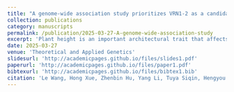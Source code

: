 ```yaml
---
title: "A genome-wide association study prioritizes VRN1-2 as a candidate gene associated with plant height in soybean"
collection: publications
category: manuscripts
permalink: /publication/2025-03-27-A-genome-wide-association-study
excerpt: 'Plant height is an important architectural trait that affects crop growth, yield, and stress resistance. Tremendous efforts have been dedicated to revealing the genetic basis or regulatory mechanism; however, the underlying molecular mechanism remains largely unknown primarily due to the lack of controlling genes. In this study, we conducted a single-nucleotide resolution genome-wide association study (GWAS) of plant height using a diverse soybean panel collected worldwide with 6.7 million genome-wide variants (SNPs and Indels). The GWAS of plant height identified three QTLs on chromosomes 10, 18, and 19, of which the one on chromosome 19 precisely co-localized with Dt1, known as a major stem growth habit-controlling gene. Other loci without reported genes for plant height were regarded to be new. A close investigation within QTL intervals proposed nine genes that were likely involved in the regulation of plant height according to the expression specificity in developing shoot tip meristems. VRN1-2 underlies the significant QTL on chromosome 10 was prioritized as the most promising candidate gene. VRN1-2 shows higher expression in Williams 82 with indeterminate growth habit than Dongnong50 with semi-determinate growth habit across vegetative (V2, V3) and reproductive (R1) growth stages. VRN1-2 carries non-synonymous variants in the coding region that were significantly associated with plant height variation. The GT allele conferring short plant height was likely subjected to artificial selection during domestication. These results provide a source of new loci and genes for further elaborating the regulatory mechanism of plant height and the key variants would facilitate soybean molecular breeding.'
date: 2025-03-27
venue: 'Theoretical and Applied Genetics'
slidesurl: 'http://academicpages.github.io/files/slides1.pdf'
paperurl: 'http://academicpages.github.io/files/paper1.pdf'
bibtexurl: 'http://academicpages.github.io/files/bibtex1.bib'
citation: 'Le Wang, Hong Xue, Zhenbin Hu, Yang Li, Tuya Siqin, Hengyou Zhang. (2009). &quot;A genome-wide association study prioritizes VRN1-2 as a candidate gene associated with plant height in soybean.&quot; <i>Theoretical and Applied Genetics</i>. 137(84).'
---
```

